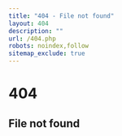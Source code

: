 ```yaml
---
title: "404 - File not found"
layout: 404
description: ""
url: /404.php
robots: noindex,follow
sitemap_exclude: true
---
```


<div class="text-center py-5">
  <h1 class="display-1">404</h1>
  <h2>File not found</h2>
</div>
